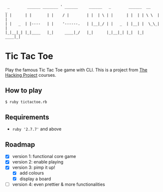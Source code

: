 ```
 _        ______ _______ ' ______     ______   _        ______  __    _  
| |      | |       | |    / |        | |  | \ | |      | |  | | \ \  | | 
| |   _  | |----   | |    '------.   | |__|_/ | |   _  | |__| |  \_\_| | 
|_|__|_| |_|____   |_|     ____|_/   |_|      |_|__|_| |_|  |_|  ____|_| 
```

# Tic Tac Toe

Play the famous Tic Tac Toe game with CLI.
This is a project from [The Hacking Project](https://www.thehackingproject.org) courses.

## How to play

```bash
$ ruby tictactoe.rb
```

## Requirements

- `ruby '2.7.7'` and above

## Roadmap

- [x] version 1: functional core game
- [x] version 2: enable playing
- [x] version 3: pimp it up!
    - [x] add colours
    - [x] display a board
- [ ] version 4: even prettier & more functionalities
